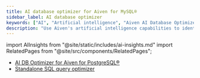 ```yaml
---
title: AI database optimizer for Aiven for MySQL®
sidebar_label: AI database optimizer
keywords: ["AI", "Artificial intelligence", "Aiven AI Database Optimizer"]
description: "Use Aiven's artificial intelligence capabilities to identify slow queries and get optimization suggestions."
---
```


import AIInsights from "@site/static/includes/ai-insights.md"
import RelatedPages from "@site/src/components/RelatedPages";

<AIInsights service="Aiven for MySQL®"/>

<RelatedPages/>

- [AI DB Optimizer for Aiven for PostgreSQL®](/docs/products/postgresql/howto/ai-insights)
- [Standalone SQL query optimizer](https://aiven.io/tools/sql-query-optimizer)
